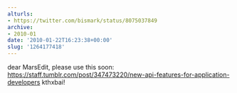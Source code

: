 ```yaml
---
alturls:
- https://twitter.com/bismark/status/8075037849
archive:
- 2010-01
date: '2010-01-22T16:23:38+00:00'
slug: '1264177418'
---
```


dear MarsEdit, please use this soon: https://staff.tumblr.com/post/347473220/new-api-features-for-application-developers kthxbai!

